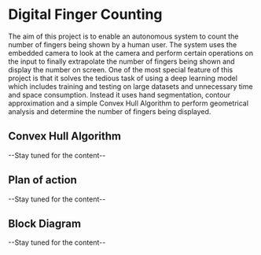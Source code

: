 # Digital Finger Counting

The aim of this project is to enable an autonomous system to count the number of fingers being shown by a human user. The system uses the embedded camera to look at the camera and perform certain operations on the input to finally extrapolate the number of fingers being shown and display the number on screen. One of the most special feature of this project is that it solves the tedious task of using a deep learning model which includes training and testing on large datasets and unnecessary time and space consumption. Instead it uses hand segmentation, contour approximation and a simple Convex Hull Algorithm to perform geometrical analysis and determine the number of fingers being displayed.

## Convex Hull Algorithm

--Stay tuned for the content--

## Plan of action

--Stay tuned for the content--

## Block Diagram

--Stay tuned for the content--
